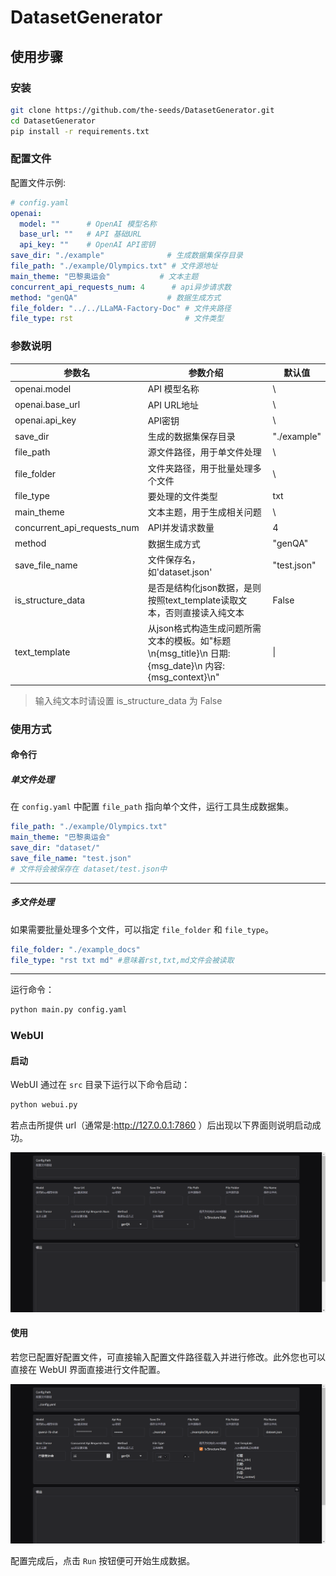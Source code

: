 # DatasetGenerator
## 使用步骤

### 安装

```bash
git clone https://github.com/the-seeds/DatasetGenerator.git
cd DatasetGenerator
pip install -r requirements.txt
```

### 配置文件

配置文件示例:
```yaml
# config.yaml
openai:
  model: ""      # OpenAI 模型名称
  base_url: ""   # API 基础URL
  api_key: ""    # OpenAI API密钥
save_dir: "./example"              # 生成数据集保存目录
file_path: "./example/Olympics.txt" # 文件源地址
main_theme: "巴黎奥运会"           # 文本主题
concurrent_api_requests_num: 4      # api异步请求数
method: "genQA"                    # 数据生成方式
file_folder: "../../LLaMA-Factory-Doc" # 文件夹路径
file_type: rst                         # 文件类型
```

### 参数说明

| 参数名                      | 参数介绍                                   | 默认值                   |
| --------------------------- | ------------------------------------------ | ------------------------ |
| openai.model                | API 模型名称                                | \                      |
| openai.base_url             | API URL地址                                 | \                      |
| openai.api_key              | API密钥                                    | \                      |
| save_dir                    | 生成的数据集保存目录                       | "./example"              |
| file_path                   | 源文件路径，用于单文件处理                 | \ |
|file_folder|文件夹路径，用于批量处理多个文件| \           |
|file_type|要处理的文件类型|txt|
| main_theme                  | 文本主题，用于生成相关问题                 | \                |
| concurrent_api_requests_num | API并发请求数量       | 4                        |
| method                      | 数据生成方式 | "genQA" |
|save_file_name|文件保存名，如'dataset.json'|"test.json"|
|is_structure_data|是否是结构化json数据，是则按照text_template读取文本，否则直接读入纯文本|False|
|text_template|从json格式构造生成问题所需文本的模板。如"标题\n{msg_title}\n 日期:{msg_date}\n 内容:{msg_context}\n"|\|

> 输入纯文本时请设置 is_structure_data 为 False

### 使用方式

#### 命令行

##### 单文件处理

在 `config.yaml` 中配置 `file_path` 指向单个文件，运行工具生成数据集。

```yaml
file_path: "./example/Olympics.txt"
main_theme: "巴黎奥运会"
save_dir: "dataset/"
save_file_name: "test.json"
# 文件将会被保存在 dataset/test.json中
```

------

##### 多文件处理

如果需要批量处理多个文件，可以指定 `file_folder` 和 `file_type`。

```yaml
file_folder: "./example_docs"
file_type: "rst txt md" #意味着rst,txt,md文件会被读取
```

----

运行命令：

```bash
python main.py config.yaml
```



### WebUI

#### 启动

WebUI 通过在 `src` 目录下运行以下命令启动：

```bash
python webui.py
```

若点击所提供 url（通常是:http://127.0.0.1:7860 ）后出现以下界面则说明启动成功。

<img src="assets/image-20241129181253778.png" alt="image-20241129181253778" style="zoom:50%;" />

#### 使用

若您已配置好配置文件，可直接输入配置文件路径载入并进行修改。此外您也可以直接在 WebUI 界面直接进行文件配置。

![image-20241129181618047](assets/image-20241129181618047.png)

配置完成后，点击 `Run` 按钮便可开始生成数据。
